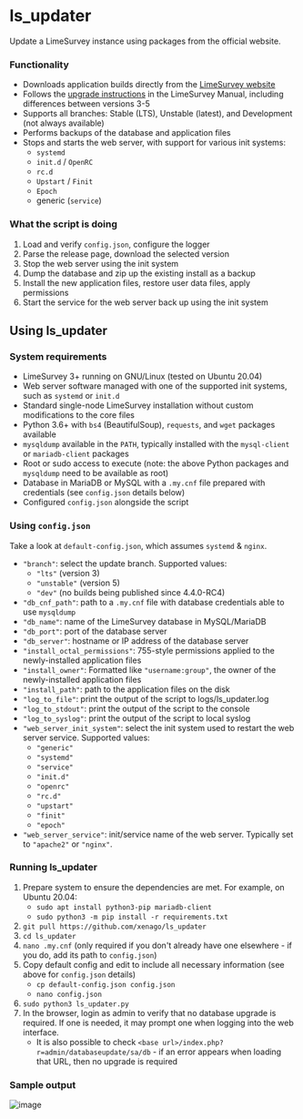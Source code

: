 # ls_updater
Update a LimeSurvey instance using packages from the official website.

### Functionality
- Downloads application builds directly from the [LimeSurvey website](https://community.limesurvey.org/downloads/)
- Follows the [upgrade instructions](https://manual.limesurvey.org/Upgrading_from_a_previous_version#Upgrade_instructions_.28from_2.x_or_newer_to_any_later_version.29) in the LimeSurvey Manual, including differences between versions 3-5
- Supports all branches: Stable (LTS), Unstable (latest), and Development (not always available) 
- Performs backups of the database and application files
- Stops and starts the web server, with support for various init systems:
  - `systemd`
  - `init.d` / `OpenRC`
  - `rc.d`
  - `Upstart` / `Finit`
  - `Epoch`
  - generic (`service`)

### What the script is doing
1. Load and verify `config.json`, configure the logger
2. Parse the release page, download the selected version
3. Stop the web server using the init system
4. Dump the database and zip up the existing install as a backup
5. Install the new application files, restore user data files, apply permissions
6. Start the service for the web server back up using the init system

## Using ls_updater

### System requirements

  - LimeSurvey 3+ running on GNU/Linux (tested on Ubuntu 20.04)
  - Web server software managed with one of the supported init systems, such as `systemd` or `init.d`
  - Standard single-node LimeSurvey installation without custom modifications to the core files
  - Python 3.6+ with `bs4` (BeautifulSoup), `requests`, and `wget` packages available
  - `mysqldump` available in the `PATH`, typically installed with the `mysql-client` or `mariadb-client` packages
  - Root or sudo access to execute (note: the above Python packages and `mysqldump` need to be available as root)
  - Database in MariaDB or MySQL with a `.my.cnf` file prepared with credentials (see `config.json` details below)
  - Configured `config.json` alongside the script

### Using `config.json`

Take a look at `default-config.json`, which assumes `systemd` & `nginx`.

- `"branch"`: select the update branch. Supported values:
  - `"lts"` (version 3)
  - `"unstable"` (version 5)
  - `"dev"` (no builds being published since 4.4.0-RC4)
- `"db_cnf_path"`: path to a `.my.cnf` file with database credentials able to use `mysqldump`
- `"db_name"`: name of the LimeSurvey database in MySQL/MariaDB
- `"db_port"`: port of the database server
- `"db_server"`: hostname or IP address of the database server
- `"install_octal_permissions"`: 755-style permissions applied to the newly-installed application files
- `"install_owner"`: Formatted like `"username:group"`, the owner of the newly-installed application files
- `"install_path"`: path to the application files on the disk
- `"log_to_file"`: print the output of the script to logs/ls_updater.log
- `"log_to_stdout"`: print the output of the script to the console
- `"log_to_syslog"`: print the output of the script to local syslog
- `"web_server_init_system"`: select the init system used to restart the web server service. Supported values:
  - `"generic"`
  - `"systemd"`
  - `"service"`
  - `"init.d"`
  - `"openrc"`
  - `"rc.d"`
  - `"upstart"`
  - `"finit"`
  - `"epoch"`
- `"web_server_service"`: init/service name of the web server. Typically set to `"apache2"` or `"nginx"`.

### Running ls_updater

1. Prepare system to ensure the dependencies are met. For example, on Ubuntu 20.04:
    - `sudo apt install python3-pip mariadb-client`
    - `sudo python3 -m pip install -r requirements.txt`
3. `git pull https://github.com/xenago/ls_updater`
4. `cd ls_updater`
5. `nano .my.cnf` (only required if you don't already have one elsewhere - if you do, add its path to `config.json`)
6. Copy default config and edit to include all necessary information (see above for `config.json` details)
    - `cp default-config.json config.json`
    - `nano config.json`
8. `sudo python3 ls_updater.py`
9. In the browser, login as admin to verify that no database upgrade is required. If one is needed, it may prompt one when logging into the web interface.
    - It is also possible to check `<base url>/index.php?r=admin/databaseupdate/sa/db` - if an error appears when loading that URL, then no upgrade is required

### Sample output
![image](https://user-images.githubusercontent.com/11216007/230814968-84b0ee68-b5a0-4f18-ab76-80abe2f07bd2.png)


